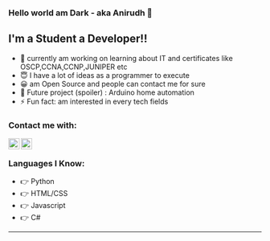 ### Hello world am Dark - aka Anirudh 👋


## I'm a Student a Developer!!

- 🔭 currently am working on learning about IT and certificates like OSCP,CCNA,CCNP,JUNIPER etc
- 😇 I have a lot of ideas as a programmer to execute 
- 😀 am Open Source and people can contact me for sure
- 🥰 Future project (spoiler) : Arduino home automation 
- ⚡ Fun fact: am interested in every tech fields

### Contact me with:

[<img align="left" alt="Discord" width="22px" src="https://www.freepnglogos.com/uploads/discord-logo-png/discord-logo-logodownload-download-logotipos-1.png" />][discord]
[<img align="left" alt="Instagram" width="22px" src="https://assets.stickpng.com/images/580b57fcd9996e24bc43c521.png"/>][instagram]


</br>



### Languages I Know:
- 👉 Python
- 👉 HTML/CSS
- 👉 Javascript
- 👉 C#

---






[discord]: https://discord.gg/ZjmgrecfpA 
[instagram]: https://www.instagram.com/Dark_os/

